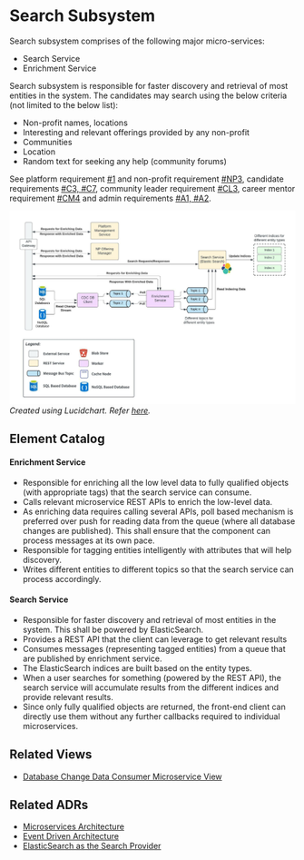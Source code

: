 # Search Subsystem
Search subsystem comprises of the following major micro-services:
- Search Service
- Enrichment Service

Search subsystem is responsible for faster discovery and retrieval of most entities in the system. The candidates may search using the below criteria (not limited to the below list):
- Non-profit names, locations
- Interesting and relevant offerings provided by any non-profit
- Communities
- Location
- Random text for seeking any help (community forums)

See platform requirement [#1](../requirements/functional-requirements.md#functional-requirements) and non-profit requirement [#NP3](../requirements/functional-requirements.md#user-stories), candidate requirements [#C3, #C7](../requirements/functional-requirements.md#candidate), community leader requirement [#CL3](../requirements/functional-requirements.md#community-leader), career mentor requirement [#CM4](../requirements/functional-requirements.md#career-mentor) and admin requirements [#A1, #A2](../requirements/functional-requirements.md#admin).

<img src="../resources/images/search-subsystem.jpeg"></img>
_Created using Lucidchart. Refer [here](https://lucid.app/documents/view/6c4a99f5-3b57-435a-81a3-4f626a3167a2)._

## Element Catalog 

#### Enrichment Service
- Responsible for enriching all the low level data to fully qualified objects (with appropriate tags) that the search service can consume.
- Calls relevant microservice REST APIs to enrich the low-level data.
- As enriching data requires calling several APIs, poll based mechanism is preferred over push for reading data from the queue (where all database changes are published). This shall ensure that the component can process messages at its own pace.
- Responsible for tagging entities intelligently with attributes that will help discovery.
- Writes different entities to different topics so that the search service can process accordingly.

#### Search Service
- Responsible for faster discovery and retrieval of most entities in the system. This shall be powered by ElasticSearch.
- Provides a REST API that the client can leverage to get relevant results
- Consumes messages (representing tagged entities) from a queue that are published by enrichment service.
- The ElasticSearch indices are built based on the entity types.
- When a user searches for something (powered by the REST API), the search service will accumulate results from the different indices and provide relevant results.
- Since only fully qualified objects are returned, the front-end client can directly use them without any further callbacks required to individual microservices.

## Related Views
- [Database Change Data Consumer Microservice View](../architectural-views/database-change-data-consumer.md)

## Related ADRs
- [Microservices Architecture](../adrs/adr01-microservice-architecture.md)
- [Event Driven Architecture](../adrs/adr02-eda-architecture.md)
- [ElasticSearch as the Search Provider](../adrs/adr07-elastic-search_for_search.md)